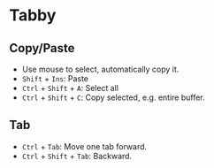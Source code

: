 # Tabby

## Copy/Paste

* Use mouse to select, automatically copy it.
* `Shift` + `Ins`: Paste
* `Ctrl` + `Shift` + `A`: Select all
* `Ctrl` + `Shift` + `C`: Copy selected, e.g. entire buffer.

## Tab

* `Ctrl` + `Tab`: Move one tab forward.
* `Ctrl` + `Shift` + `Tab`: Backward.
